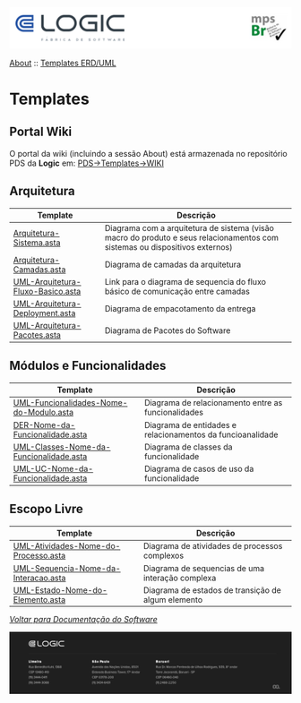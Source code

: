 ![Cabecalho](../../ReadMe-Anexos/Cabecalho.png)

[About](../About.md) :: [Templates ERD/UML](Templates.md)


# Templates

## Portal Wiki

O portal da wiki (incluindo a sessão About) está armazenada no repositório PDS da **Logic** em: [PDS->Templates->WIKI](http://172.16.50.2/svn/repositorioLogic/PDS/trunk/Templates/WIKI)

## Arquitetura

| Template                                                                                  | Descrição                                                                                                                   |
|-------------------------------------------------------------------------------------------|-----------------------------------------------------------------------------------------------------------------------------|
| [Arquitetura-Sistema.asta](Templates-Anexos/Arquitetura-Sistema.asta)                     | Diagrama com a arquitetura de sistema (visão macro do produto e seus relacionamentos com sistemas ou dispositivos externos) |
| [Arquitetura-Camadas.asta](Templates-Anexos/Arquitetura-Camadas.asta)                     | Diagrama de camadas da arquitetura                                                                                          |
| [UML-Arquitetura-Fluxo-Basico.asta](Templates-Anexos/UML-Arquitetura-Fluxo-Basico.asta) | Link para o diagrama de sequencia do fluxo básico de comunicação entre camadas                                              |
| [UML-Arquitetura-Deployment.asta](Templates-Anexos/UML-Arquitetura-Deployment.asta)       | Diagrama de empacotamento da entrega                                                                                        |
| [UML-Arquitetura-Pacotes.asta](Templates-Anexos/UML-Arquitetura-Pacotes.asta)             | Diagrama de Pacotes do Software                                                                                             |


## Módulos e Funcionalidades

| Template                                                                                                  | Descrição                                                  |
|-----------------------------------------------------------------------------------------------------------|------------------------------------------------------------|
| [UML-Funcionalidades-Nome-do-Modulo.asta](Templates-Anexos/UML-Funcionalidades-Nome-do-Modulo.asta)       | Diagrama de relacionamento entre as funcionalidades        |
| [DER-Nome-da-Funcionalidade.asta](Templates-Anexos/DER-Nome-da-Funcionalidade.asta)                       | Diagrama de entidades e relacionamentos da funcioanalidade |
| [UML-Classes-Nome-da-Funcionalidade.asta](Templates-Anexos/UML-Classes-Nome-da-Funcionalidade.asta)       | Diagrama de classes da funcionalidade                      |
| [UML-UC-Nome-da-Funcionalidade.asta](Templates-Anexos/UML-UC-Nome-da-Funcionalidade.asta) | Diagrama de casos de uso da funcionalidade                 |

## Escopo Livre

| Template                                                                                      | Descrição                                          |
|-----------------------------------------------------------------------------------------------|----------------------------------------------------|
| [UML-Atividades-Nome-do-Processo.asta](Templates-Anexos/UML-Atividades-Nome-do-Processo.asta) | Diagrama de atividades de processos complexos      |
| [UML-Sequencia-Nome-da-Interacao.asta](Templates-Anexos/UML-Sequencia-Nome-da-Interacao.asta) | Diagrama de sequencias de uma interação complexa   |
| [UML-Estado-Nome-do-Elemento.asta](Templates-Anexos/UML-Estado-Nome-do-Elemento.asta)         | Diagrama de estados de transição de algum elemento |



_[Voltar para Documentação do Software](../../ReadMe.md)_


![Rodape](../../ReadMe-Anexos/Rodape.png)
